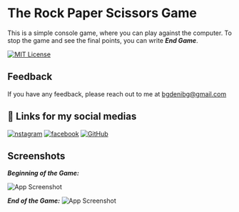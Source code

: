 
# The Rock Paper Scissors Game 
This is a simple console game, where you can play against the computer.
To stop the game and see the final points, you can write ***End Game***.


[![MIT License](https://img.shields.io/badge/License-MIT-green.svg)](https://choosealicense.com/licenses/mit/)



## Feedback

If you have any feedback, please reach out to me at bgdenibg@gmail.com


## 🔗 Links for my social medias
[![nstagram](https://img.shields.io/badge/Instagram-E4405F?style=for-the-badge&logo=instagram&logoColor=white)](https://www.instagram.com/denis.ts384/)
[![facebook](https://img.shields.io/badge/Facebook-1877F2?style=for-the-badge&logo=facebook&logoColor=white)](https://www.facebook.com/denis.nedkov.3/)
[![GitHub](https://img.shields.io/badge/GitHub-100000?style=for-the-badge&logo=github&logoColor=white)](https://github.com/DenisBG312)


## Screenshots
***Beginning of the Game:***

![App Screenshot](https://i.ibb.co/ZWGsjjY/Screenshot-1.png)

***End of the Game:***
![App Screenshot](https://i.ibb.co/94qvY7w/Screenshot-3.png)





